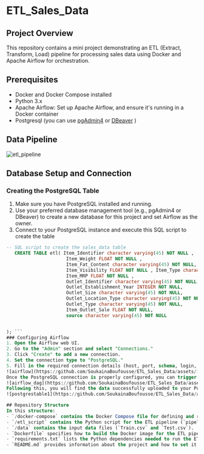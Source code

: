 # ETL_Sales_Data
## Project Overview
This repository contains a mini project demonstrating an ETL (Extract, Transform, Load) pipeline for processing sales data using Docker and Apache Airflow for orchestration.
## Prerequisites
- Docker and Docker Compose installed
- Python 3.x
- Apache Airflow: Set up Apache Airflow, and ensure it's running in a Docker container
- Postgresql (you can use [pgAdmin4](https://www.pgadmin.org/) or [DBeaver](https://dbeaver.io/) )
## Data Pipeline
![etl_pipeline](https://github.com/SoukainaBoufousse/ETL_Sales_Data/assets/104233981/066f6066-bc31-4977-9402-03988c4324e4)


## Database Setup and Connection
### Creating the PostgreSQL Table
1. Make sure you have PostgreSQL installed and running.
2. Use your preferred database management tool (e.g., pgAdmin4 or DBeaver) to create a new database for this project and set Airflow as the owner.
3. Connect to your PostgreSQL instance and execute this SQL script to create the table 

```sql
-- SQL script to create the sales_data table
   CREATE TABLE etl( Item_Identifier character varying(45) NOT NULL , 
                      Item_Weight FLOAT NOT NULL , 
                      Item_Fat_Content character varying(45) NOT NULL,
                      Item_Visibility FLOAT NOT NULL , Item_Type character varying(45) NOT NULL, 
                      Item_MRP FLOAT NOT NULL ,
                      Outlet_Identifier character varying(45) NOT NULL,
                      Outlet_Establishment_Year INTEGER NOT NULL, 
                      Outlet_Size character varying(45) NOT NULL, 
                      Outlet_Location_Type character varying(45) NOT NULL,
                      Outlet_Type character varying(45) NOT NULL, 
                      Item_Outlet_Sale FLOAT NOT NULL, 
                      source character varying(45) NOT NULL


); ```
### Configuring Airflow
1. Open the Airflow web UI.
2. Go to the "Admin" section and select "Connections."
3. Click "Create" to add a new connection.
4. Set the connection type to "PostgreSQL."
5. Fill in the required connection details (host, port, schema, login, password).
![airflow](https://github.com/SoukainaBoufousse/ETL_Sales_Data/assets/104233981/be78f3fa-b62c-4596-9930-bed7c934e974)
Once the PostgreSQL connection is properly configured, you can trigger the Airflow DAG, and it will smoothly commence the ETL process.
![airflow_dag](https://github.com/SoukainaBoufousse/ETL_Sales_Data/assets/104233981/7150dc20-76d9-4e66-8827-0706549544bd)
Following this, you will find the data successfully uploaded to your PostgreSQL database.
![postgrestable1](https://github.com/SoukainaBoufousse/ETL_Sales_Data/assets/104233981/0685aba8-f614-4f9b-aff2-3e6e696b5e6d)

## Repository Structure
In this structure:
- `/docker-compose` contains the Docker Compose file for defining and running the Docker containers.
- `/etl_script` contains the Python script for the ETL pipeline (`pipeline.py`).
- `/data` contains the input data files (`Train.csv` and `Test.csv`).
- `Dockerfile` specifies how to build the Docker image for the ETL pipeline.
- `requirements.txt` lists the Python dependencies needed to run the ETL pipeline.
- `README.md` provides information about the project and how to set it up.


